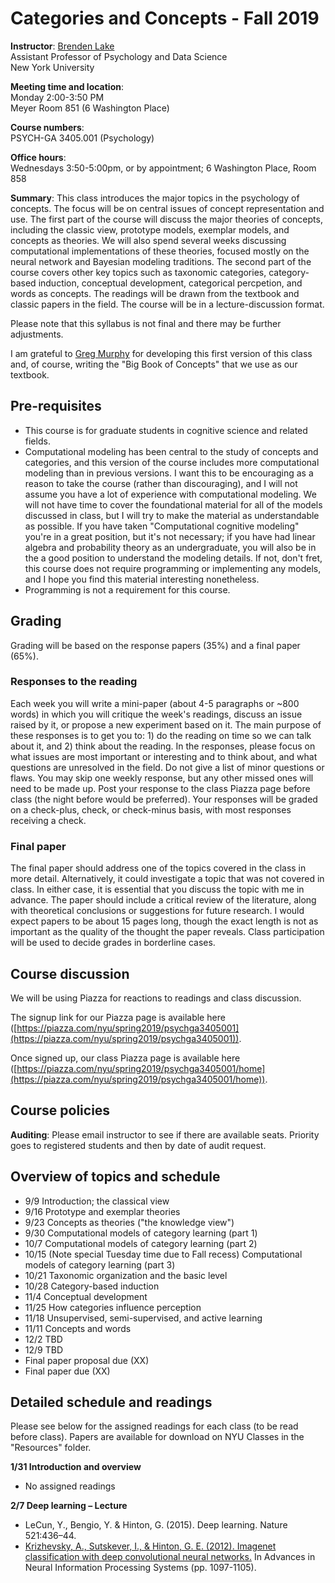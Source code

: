 # Categories and Concepts - Fall 2019

**Instructor**: [Brenden Lake](https://cims.nyu.edu/~brenden/)  
Assistant Professor of Psychology and Data Science  
New York University

**Meeting time and location**:  
Monday 2:00-3:50 PM  
Meyer Room 851 (6 Washington Place)

**Course numbers**:  
PSYCH-GA 3405.001 (Psychology)  

**Office hours**:  
Wednesdays 3:50-5:00pm, or by appointment; 6 Washington Place, Room 858

**Summary**: This class introduces the major topics in the psychology of concepts. The focus will be on central issues of concept representation and use. The first part of the course will discuss the major theories of concepts, including the classic view, prototype models, exemplar models, and concepts as theories. We will also spend several weeks discussing computational implementations of these theories, focused mostly on the neural network and Bayesian modeling traditions. The second part of the course covers other key topics such as taxonomic categories, category-based induction, conceptual development, categorical percpetion, and words as concepts. The readings will be drawn from the textbook and classic papers in the field. The course will be in a lecture-discussion format. 

Please note that this syllabus is not final and there may be further adjustments.

I am grateful to [Greg Murphy](https://psych.nyu.edu/murphy/) for developing this first version of this class and, of course, writing the "Big Book of Concepts" that we use as our textbook.

## Pre-requisites
- This course is for graduate students in cognitive science and related fields.
- Computational modeling has been central to the study of concepts and categories, and this version of the course includes more computational modeling than in previous versions. I want this to be encouraging as a reason to take the course (rather than discouraging), and I will not assume you have a lot of experience with computational modeling. We will not have time to cover the foundational material for all of the models discussed in class, but I will try to make the material as understandable as possible. If you have taken "Computational cognitive modeling" you're in a great position, but it's not necessary; if you have had linear algebra and probability theory as an undergraduate, you will also be in the a good position to understand the modeling details. If not, don't fret, this course does not require programming or implementing any models, and I hope you find this material interesting nonetheless.
- Programming is not a requirement for this course.

## Grading
Grading will be based on the response papers (35%) and a final paper (65%).

### Responses to the reading
Each week you will write a mini-paper (about 4-5 paragraphs or ~800 words) in which you will critique the week's readings, discuss an issue raised by it, or propose a new experiment based on it. The main purpose of these responses is to get you to: 1) do the reading on time so we can talk about it, and 2) think about the reading. In the responses, please focus on what issues are most important or interesting and to think about, and what questions are unresolved in the field. Do not give a list of minor questions or flaws. You may skip one weekly response, but any other missed ones will need to be made up. Post your response to the class Piazza page before class (the night before would be preferred). Your responses will be graded on a check-plus, check, or check-minus basis, with most responses receiving a check.

### Final paper
The final paper should address one of the topics covered in the class in more detail. Alternatively, it could investigate a topic that was not covered in class. In either case, it is essential that you discuss the topic with me in advance. The paper should include a critical review of the literature, along with theoretical conclusions or suggestions for future research. I would expect papers to be about 15 pages long, though the exact length is not as important as the quality of the thought the paper reveals. Class participation will be used to decide grades in borderline cases.

## Course discussion  
We will be using Piazza for reactions to readings and class discussion.

The signup link for our Piazza page is available here ([https://piazza.com/nyu/spring2019/psychga3405001](https://piazza.com/nyu/spring2019/psychga3405001)).

Once signed up, our class Piazza page is available here ([https://piazza.com/nyu/spring2019/psychga3405001/home](https://piazza.com/nyu/spring2019/psychga3405001/home)).

## Course policies

**Auditing**: Please email instructor to see if there are available seats. Priority goes to registered students and then by date of audit request.

## Overview of topics and schedule
- 9/9 Introduction; the classical view
- 9/16 Prototype and exemplar theories
- 9/23 Concepts as theories ("the knowledge view")
- 9/30 Computational models of category learning (part 1)
- 10/7 Computational models of category learning (part 2)
- 10/15 (Note special Tuesday time due to Fall recess) Computational models of category learning (part 3)
- 10/21 Taxonomic organization and the basic level
- 10/28 Category-based induction
- 11/4 Conceptual development
- 11/25 How categories influence perception
- 11/18 Unsupervised, semi-supervised, and active learning
- 11/11 Concepts and words
- 12/2 TBD
- 12/9 TBD
- Final paper proposal due (XX)
- Final paper due (XX)

## Detailed schedule and readings
Please see below for the assigned readings for each class (to be read before class). Papers are available for download on NYU Classes in the "Resources" folder.

**1/31 Introduction and overview**
- No assigned readings

**2/7 Deep learning – Lecture**
- LeCun, Y., Bengio, Y. & Hinton, G. (2015). Deep learning. Nature 521:436–44. 
- [Krizhevsky, A., Sutskever, I., & Hinton, G. E. (2012). Imagenet classification with deep convolutional neural networks.](http://papers.nips.cc/paper/4824-imagenet-classification-with-deep-convolutional-neural-networks.pdf) In Advances in Neural Information Processing Systems (pp. 1097-1105).
